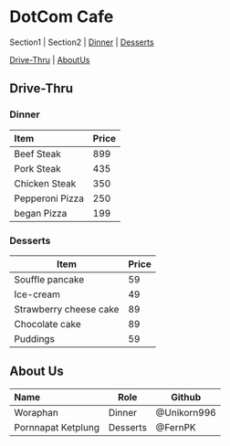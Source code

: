 # DotCom Cafe

Section1 | Section2 | [Dinner](#Dinner) | [Desserts](###Desserts)

[Drive-Thru](#Drive-Thru) | [AboutUs](#About-us)

## Drive-Thru

### Dinner

| Item                     | Price    |
|:-------------------------|----------|
| Beef Steak               | 899      |
| Pork Steak               | 435      |
| Chicken Steak            | 350      |
| Pepperoni Pizza          | 250      |
| began Pizza              | 199      |

### Desserts

| Item | Price |
| --- | --- |
| Souffle pancake | 59 |
| Ice-cream | 49 |
| Strawberry cheese cake | 89 |
| Chocolate cake | 89 |
| Puddings | 59 |

## About Us

| Name      | Role      | Github          |
|:----------|-----------|-----------------|
| Woraphan  | Dinner    | @Unikorn996     |
| Pornnapat Ketplung | Desserts | @FernPK |
